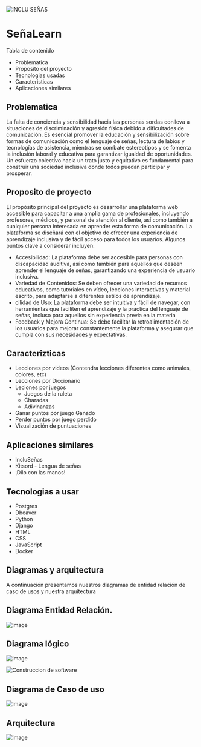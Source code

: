 ![INCLU SEÑAS](https://github.com/eluqm/CS2024-1Grupo03/assets/113551408/f0df12e7-30f7-426b-8b41-4f31ca54d16b)

# SeñaLearn

Tabla de contenido 
- Problematica
- Proposito del proyecto
- Tecnologias usadas
- Caracteristicas
- Aplicaciones similares
## Problematica
La falta de conciencia y sensibilidad hacia las personas sordas conlleva a situaciones de discriminación y agresión física debido a dificultades de comunicación. Es esencial promover la educación y sensibilización sobre formas de comunicación como el lenguaje de señas, lectura de labios y tecnologías de asistencia, mientras se combate estereotipos y se fomenta la inclusión laboral y educativa para garantizar igualdad de oportunidades. Un esfuerzo colectivo hacia un trato justo y equitativo es fundamental para construir una sociedad inclusiva donde todos puedan participar y prosperar.

## Proposito de proyecto

El propósito principal del proyecto es desarrollar una plataforma web accesible para capacitar a una amplia gama de profesionales, incluyendo profesores, médicos, y personal de atención al cliente, así como también a cualquier persona interesada en aprender esta forma de comunicación. La plataforma se diseñará con el objetivo de ofrecer una experiencia de aprendizaje inclusiva y de fácil acceso para todos los usuarios. Algunos puntos clave a considerar incluyen:

-  Accesibilidad: La plataforma debe ser accesible para personas con discapacidad auditiva, así como también para aquellos que deseen aprender el lenguaje de señas, garantizando una experiencia de usuario inclusiva.
-   Variedad de Contenidos: Se deben ofrecer una variedad de recursos educativos, como tutoriales en vídeo, lecciones interactivas y material escrito, para adaptarse a diferentes estilos de aprendizaje.
-  cilidad de Uso: La plataforma debe ser intuitiva y fácil de navegar, con herramientas que faciliten el aprendizaje y la práctica del lenguaje de señas, incluso para aquellos sin experiencia previa en la materia
-  Feedback y Mejora Continua: Se debe facilitar la retroalimentación de los usuarios para mejorar constantemente la plataforma y asegurar que cumpla con sus necesidades y expectativas.

## Caracterizticas
- Lecciones por videos (Contendra lecciones diferentes como animales, colores, etc)
- Lecciones por Diccionario
- Leciones por juegos
   - Juegos de la ruleta
   - Charadas
   - Adivinanzas
- Ganar puntos por juego Ganado
- Perder puntos por juego perdido
- Visualización de puntuaciones
## Aplicaciones similares
- IncluSeñas
- Kitsord - Lengua de señas
- ¡Dilo con las manos!
## Tecnologias a usar
- Postgres
- Dbeaver
- Python
- Django
- HTML
- CSS
- JavaScript
- Docker
## Diagramas y arquitectura
A continuación presentamos nuestros diagramas de entidad relación de caso de usos y nuestra arquitectura
## Diagrama Entidad Relación.
![image](https://github.com/eluqm/CS2024-1Grupo03/assets/106353782/4e876fc6-d4ed-4fcc-86bc-eab9100f2941)
## Diagrama lógico
![image](https://github.com/eluqm/CS2024-1Grupo03/assets/106353782/220c0cb0-72e8-4444-8f34-710cf8e8c385)

![Construccion de software](https://github.com/eluqm/CS2024-1Grupo03/assets/106353782/aaa58715-1042-4288-99c0-1559add9a9fd)

## Diagrama de Caso de uso
![image](https://github.com/eluqm/CS2024-1Grupo03/assets/113551408/ff879262-ef15-4cdb-818b-ba34ec04c33d)

## Arquitectura
![image](https://github.com/eluqm/CS2024-1Grupo03/assets/113551408/526538b9-97aa-4060-bdf9-98442d9a56f5)
